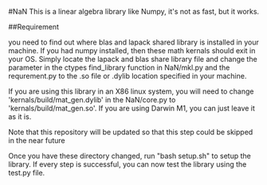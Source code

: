 #NaN
This is a linear algebra library like Numpy, it's not as fast, but it works.

##Requirement

you need to find out where blas and lapack shared library is installed in
your machine. If you had numpy installed, then these math kernals should exit in your OS. Simply locate the lapack and blas share library file and change the parameter in the ctypes find_library function in NaN/mkl.py and the requrement.py to the .so file or .dylib location specified in your machine.

If you are using this library in an X86 linux system, you will need to change 'kernals/build/mat_gen.dylib' in the NaN/core.py to 'kernals/build/mat_gen.so'. If you are using Darwin M1, you can just leave it as it is.

Note that this repository will be updated so that this step could be skipped in the near future

Once you have these directory changed, run "bash setup.sh" to setup the library. If every step is successful, you can now test the library using the test.py file.




